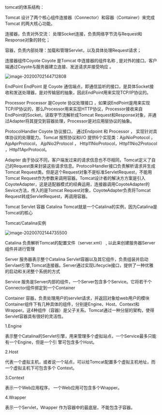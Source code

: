 tomcat的体系结构：

Tomcat 设计了两个核心组件连接器（Connector）和容器（Container）来完成 Tomcat 的两大核心功能。

连接器，负责对外交流： 处理Socket连接，负责⽹络字节流与Request和Response对象的转化；

容器，负责内部处理：加载和管理Servlet，以及具体处理Request请求；

连接器组件Coyote
Coyote 是Tomcat 中连接器的组件名称 , 是对外的接口。客户端通过Coyote与服务器建立连接、发送请求并接受响应 。

![image-20200702144712808](C:\Users\15138725088\AppData\Roaming\Typora\typora-user-images\image-20200702144712808.png)

EndPoint
EndPoint 是 Coyote 通信端点，即通信监听的接⼝，是具体Socket接收和发送处理器，是对传输层的抽象，因此EndPoint用来实现TCP/IP协议的。

Processor
Processor 是Coyote 协议处理接口 ，如果说EndPoint是⽤来实现TCP/IP协议的，那么Processor用来实现HTTP协议，Processor接收来自EndPoint的Socket，读取字节流解析成Tomcat Request和Response对象，并通过Adapter将其提交到容器处理，Processor是对应用层协议的抽象。

ProtocolHandler
Coyote 协议接口， 通过Endpoint 和 Processor ， 实现针对具体协议的处理能力。Tomcat 按照协议和I/O 提供6个实现类：AjpNioProtocol ，AjpAprProtocol， AjpNio2Protocol ， Http11NioProtocol，Http11Nio2Protocol ，Http11AprProtocol。

Adapter
由于协议不同，客户端发过来的请求信息也不尽相同，Tomcat定义了自己的Request类来封装这些请求信息。ProtocolHandler接口负责解析请求并生成Tomcat Request类。但是这个Request对象不是标准ServletRequest，不能用Tomcat Request作为参数来调⽤容器。Tomcat设计者的解决方⽅案是引入CoyoteAdapter，这是适配器模式的经典运用，连接器调用CoyoteAdapter的Sevice方法，传入的是Tomcat Request对象，CoyoteAdapter负责将Tomcat Request转成ServletRequest，再调用容器。

Tomcat Servlet 容器 Catalina
Tomcat就是一个Catalina的实例，因为Catalina是Tomcat的核心

Tomcat/Catalina实例

![image-20200702144735500](C:\Users\15138725088\AppData\Roaming\Typora\typora-user-images\image-20200702144735500.png)

Catalina
负责解析Tomcat的配置文件（server.xml） , 以此来创建服务器Server组件并进行管理

Server
服务器表示整个Catalina Servlet容器以及其它组件，负责组装并启动Servlaet引擎,Tomcat连接器。Server通过实现Lifecycle接口，提供了一种优雅的启动和关闭整个系统的方式

Service
服务是Server内部的组件，一个Server包含多个Service。它将若干个Connector组件绑定到一个Container

Container
容器，负责处理用户的servlet请求，并返回对象给web用户的模块Container组件下有几种具体的组件，分别是Engine、Host、Context和Wrapper。这4种组件（容器）是父子关系。Tomcat通过一种分层的架构，使得Servlet容器具有很好的灵活性。

 1.Engine

 表示整个Catalina的Servlet引擎，用来管理多个虚拟站点，一个Service最多只能有一个Engine，但是一个引 擎可包含多个Host。

 2.Host

 代表一个虚拟主机，或者说一个站点，可以给Tomcat配置多个虚拟主机地址，而一个虚拟主机下可包含多个 Context。

 3.Context

 表示一个Web应用程序， 一个Web应⽤可包含多个Wrapper。

 4.Wrapper

 表示一个Servlet，Wrapper 作为容器中的最底层，不能包含子容器。